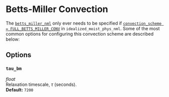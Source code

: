 # Betts-Miller Convection
The [`betts_miller_nml`](https://github.com/ExeClim/Isca/blob/master/src/atmos_param/betts_miller/betts_miller.f90) 
only ever needs to be specified if 
[`convection_scheme = FULL_BETTS_MILLER_CONV`](idealized_moist_physics.md#convection_scheme) in 
`idealized_moist_phys_nml`.
Some of the most common options for configuring this convection scheme are described below:

## Options
### `tau_bm`
*float*</br> Relaxation timescale, $\tau$ (seconds).</br>
**Default:** `7200`
